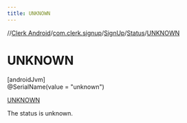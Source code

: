 ```yaml
---
title: UNKNOWN
---
```

//[Clerk Android](../../../../../index.html)/[com.clerk.signup](../../../index.html)/[SignUp](../../index.html)/[Status](../index.html)/[UNKNOWN](index.html)



# UNKNOWN



[androidJvm]\
@SerialName(value = &quot;unknown&quot;)



[UNKNOWN](index.html)



The status is unknown.


